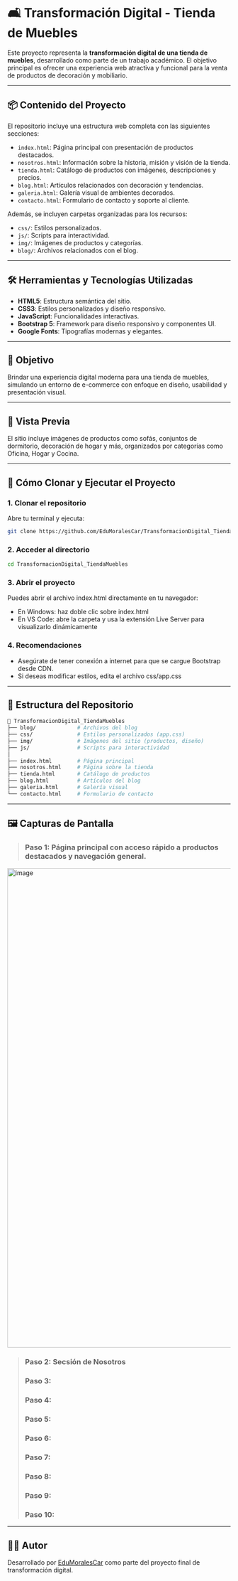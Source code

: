# 🛋️ Transformación Digital - Tienda de Muebles

Este proyecto representa la **transformación digital de una tienda de muebles**, desarrollado como parte de un trabajo académico. El objetivo principal es ofrecer una experiencia web atractiva y funcional para la venta de productos de decoración y mobiliario.

---

## 📦 Contenido del Proyecto

El repositorio incluye una estructura web completa con las siguientes secciones:

- `index.html`: Página principal con presentación de productos destacados.
- `nosotros.html`: Información sobre la historia, misión y visión de la tienda.
- `tienda.html`: Catálogo de productos con imágenes, descripciones y precios.
- `blog.html`: Artículos relacionados con decoración y tendencias.
- `galeria.html`: Galería visual de ambientes decorados.
- `contacto.html`: Formulario de contacto y soporte al cliente.

Además, se incluyen carpetas organizadas para los recursos:

- `css/`: Estilos personalizados.
- `js/`: Scripts para interactividad.
- `img/`: Imágenes de productos y categorías.
- `blog/`: Archivos relacionados con el blog.

---

## 🛠️ Herramientas y Tecnologías Utilizadas

- **HTML5**: Estructura semántica del sitio.
- **CSS3**: Estilos personalizados y diseño responsivo.
- **JavaScript**: Funcionalidades interactivas.
- **Bootstrap 5**: Framework para diseño responsivo y componentes UI.
- **Google Fonts**: Tipografías modernas y elegantes.

---

## 🎯 Objetivo

Brindar una experiencia digital moderna para una tienda de muebles, simulando un entorno de e-commerce con enfoque en diseño, usabilidad y presentación visual.

---

## 📸 Vista Previa

El sitio incluye imágenes de productos como sofás, conjuntos de dormitorio, decoración de hogar y más, organizados por categorías como Oficina, Hogar y Cocina.

---

## 🚀 Cómo Clonar y Ejecutar el Proyecto

### 1. Clonar el repositorio

Abre tu terminal y ejecuta:

```bash
git clone https://github.com/EduMoralesCar/TransformacionDigital_TiendaMuebles.git
```
### 2. Acceder al directorio
```bash
cd TransformacionDigital_TiendaMuebles
```
### 3. Abrir el proyecto
Puedes abrir el archivo index.html directamente en tu navegador:
- En Windows: haz doble clic sobre index.html
- En VS Code: abre la carpeta y usa la extensión Live Server para visualizarlo dinámicamente

### 4. Recomendaciones
- Asegúrate de tener conexión a internet para que se cargue Bootstrap desde CDN.
- Si deseas modificar estilos, edita el archivo css/app.css

---

## 📁 Estructura del Repositorio
```bash
📁 TransformacionDigital_TiendaMuebles
├── blog/             # Archivos del blog
├── css/              # Estilos personalizados (app.css)
├── img/              # Imágenes del sitio (productos, diseño)
├── js/               # Scripts para interactividad
│
├── index.html        # Página principal
├── nosotros.html     # Página sobre la tienda
├── tienda.html       # Catálogo de productos
├── blog.html         # Artículos del blog
├── galeria.html      # Galería visual
└── contacto.html     # Formulario de contacto
```
---

## 🖼️ Capturas de Pantalla
> ### Paso 1: Página principal con acceso rápido a productos destacados y navegación general.
<img width="1918" height="1079" alt="image" src="https://github.com/user-attachments/assets/8791b8de-8ee4-4005-be44-97334dcde9b7" />

> ### Paso 2: Secsión de Nosotros
> ### Paso 3:
> ### Paso 4:
> ### Paso 5:
> ### Paso 6:
> ### Paso 7:
> ### Paso 8:
> ### Paso 9:
> ### Paso 10:

---

## 👨‍💻 Autor

Desarrollado por [EduMoralesCar](https://github.com/EduMoralesCar) como parte del proyecto final de transformación digital.
